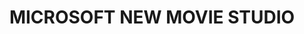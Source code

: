 <link rel="stylesheet" href="readme.css">

<h1 style="text-align: center;">MICROSOFT NEW MOVIE STUDIO</h1>